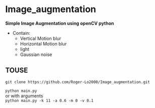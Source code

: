 # Image_augmentation  
**Simple Image Augmentation using openCV python**  
* Contain:  
   *  Vertical Motion blur  
   *  Horizontal Motion blur  
   *  light  
   *  Gaussian noise
## TOUSE  
`git clone https://github.com/Roger-Lo2000/Image_augmentation.git`  
  
`python main.py`  
or with arguments  
`python main.py -k 11 -a 0.6 -m 0 -v 0.1`

